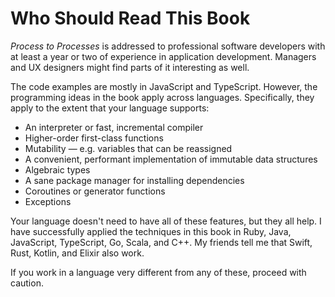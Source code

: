 # Who Should Read This Book

_Process to Processes_ is addressed to professional software developers with at least a year or two of experience in application development. Managers and UX designers might find parts of it interesting as well.

The code examples are mostly in JavaScript and TypeScript. However, the programming ideas in the book apply across languages. Specifically, they apply to the extent that your language supports:

- An interpreter or fast, incremental compiler
- Higher-order first-class functions
- Mutability — e.g. variables that can be reassigned
- A convenient, performant implementation of immutable data structures
- Algebraic types
- A sane package manager for installing dependencies
- Coroutines or generator functions
- Exceptions

Your language doesn't need to have all of these features, but they all help. I have successfully applied the techniques in this book in Ruby, Java, JavaScript, TypeScript, Go, Scala, and C++. My friends tell me that Swift, Rust, Kotlin, and Elixir also work.

If you work in a language very different from any of these, proceed with caution.